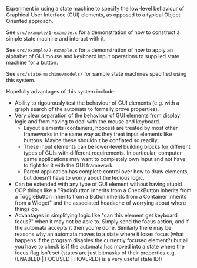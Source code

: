 Experiment in using a state machine to specify the low-level behaviour of
Graphical User Interface (GUI) elements, as opposed to a typical Object Oriented
approach.

See `src/example/1-example.c` for a demonstration of how to construct a simple
state machine and interact with it.

See `src/example/2-example.c` for a demonstration of how to apply an alphabet
of GUI mouse and keyboard input operations to supplied state machine for a
button.

See `src/state-machine/models/` for sample state machines specified using
this system.

Hopefully advantages of this system include:

* Ability to rigourously test the behaviour of GUI elements (e.g. with a graph
  search of the automata to formally prove properties).
* Very clear separation of the behaviour of GUI elements from display logic and
  from having to deal with the mouse and keyboard.
    + Layout elements (containers, hboxes) are treated by most other frameworks
      in the same way as they treat input elements like buttons. Maybe these
      shouldn't be conflated so readily.
    + These input elements can be lower-level building blocks for different
      types of GUIs with different requirements. In particular, computer game
      applications may want to completely own input and not have to fight for
      it with the GUI framework.
    + Parent application has complete control over how to draw elements, but
      doesn't have to worry about the tedious logic.
* Can be extended with any type of GUI element without having stupid OOP things
  like a "RadioButton inherits from a CheckButton inherits from a ToggleButton
  inherits from a Button inherits from a Container inherits from a Widget" and
  the associated headache of worrying about where things go.
* Advantages in simplifying logic like "can this element get keyboard focus?"
  when it may not be able to. Simply send the focus action, and if the automata
  accepts it then you're done. Similarly there may be reasons why an automata
  moves to a state where it loses focus (what happens if the program disables
  the currently focused element?) but all you have to check is if the automata
  has moved into a state where the focus flag isn't set (states are just bitmasks
  of their properties e.g. (ENABLED | FOCUSED | HOVERED) is a very useful state
  ID!)
